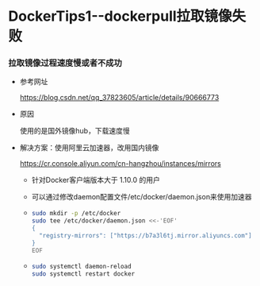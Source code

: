 # DockerTips1--dockerpull拉取镜像失败

### 拉取镜像过程速度慢或者不成功

+ 参考网址

  https://blog.csdn.net/qq_37823605/article/details/90666773

+ 原因

  使用的是国外镜像hub，下载速度慢

+ 解决方案：使用阿里云加速器，改用国内镜像

  https://cr.console.aliyun.com/cn-hangzhou/instances/mirrors

  + 针对Docker客户端版本大于 1.10.0 的用户

  + 可以通过修改daemon配置文件/etc/docker/daemon.json来使用加速器

  + ```bash
    sudo mkdir -p /etc/docker
    sudo tee /etc/docker/daemon.json <<-'EOF'
    {
      "registry-mirrors": ["https://b7a3l6tj.mirror.aliyuncs.com"]
    }
    EOF
    ```

  + ```bash
    sudo systemctl daemon-reload
    sudo systemctl restart docker
    ```

    

